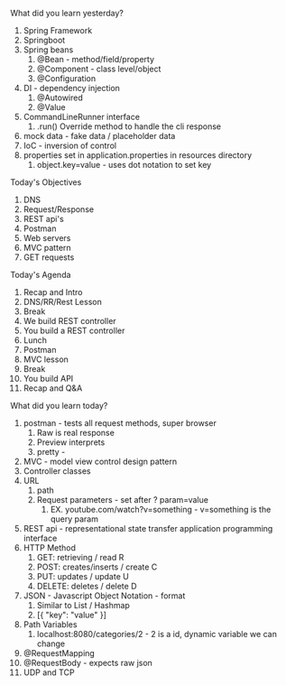 What did you learn yesterday?

1. Spring Framework
2. Springboot
3. Spring beans
   1. @Bean - method/field/property
   2. @Component - class level/object
   3. @Configuration
4. DI - dependency injection
   1. @Autowired
   2. @Value
5. CommandLineRunner interface
   1. .run() Override method to handle the cli response
6. mock data - fake data / placeholder data
7. IoC - inversion of control
8. properties set in application.properties in resources directory
   1. object.key=value - uses dot notation to set key


Today's Objectives

1. DNS
2. Request/Response
3. REST api's
4. Postman
5. Web servers
6. MVC pattern
7. GET requests

Today's Agenda

1. Recap and Intro
2. DNS/RR/Rest Lesson
3. Break
4. We build REST controller
5. You build a REST controller
6. Lunch
7. Postman
8. MVC lesson
9. Break
10. You build API
11. Recap and Q&A

What did  you learn today?

1. postman - tests all request methods, super browser
   1. Raw is real response
   2. Preview interprets 
   3. pretty - 
2. MVC - model view control design pattern
3. Controller classes
4. URL
   1. path
   2. Request parameters - set after ? param=value
      1. EX. youtube.com/watch?v=something - v=something is the query param
5. REST api - representational state transfer application programming interface
6. HTTP Method
   1. GET: retrieving / read R
   2. POST: creates/inserts / create C
   3. PUT: updates / update U
   4. DELETE: deletes / delete D
7. JSON - Javascript Object Notation - format
   1. Similar to List / Hashmap
   2. [{ "key": "value" }]
8. Path Variables 
   1. localhost:8080/categories/2 - 2 is a id, dynamic variable we can change
9.  @RequestMapping
10. @RequestBody - expects raw json
11. UDP and TCP